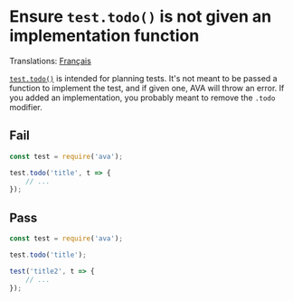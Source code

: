 # Ensure `test.todo()` is not given an implementation function

Translations: [Français](https://github.com/avajs/ava-docs/blob/main/fr_FR/related/eslint-plugin-ava/docs/rules/no-todo-implementation.md)

[`test.todo()`](https://github.com/avajs/ava/blob/main/docs/01-writing-tests.md#test-placeholders-todo) is intended for planning tests. It's not meant to be passed a function to implement the test, and if given one, AVA will throw an error. If you added an implementation, you probably meant to remove the `.todo` modifier.

## Fail

```js
const test = require('ava');

test.todo('title', t => {
	// ...
});
```

## Pass

```js
const test = require('ava');

test.todo('title');

test('title2', t => {
	// ...
});
```
